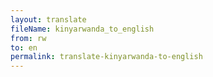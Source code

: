 ```yaml
--- 
layout: translate 
fileName: kinyarwanda_to_english
from: rw
to: en 
permalink: translate-kinyarwanda-to-english
---
```

